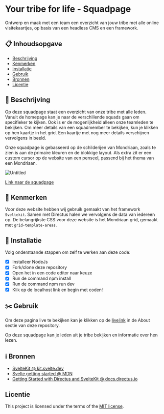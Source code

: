 # Your tribe for life - Squadpage
<!-- Geef je project een titel en schrijf in één zin wat het is -->
Ontwerp en maak met een team een overzicht van jouw tribe met alle online visitekaartjes, op basis van een headless CMS en een framework.

## 📋 Inhoudsopgave

  * [Beschrijving](#-beschrijving)
  * [Kenmerken](#-kenmerken)
  * [Installatie](#-installatie)
  * [Gebruik](https://github.com/DamianR2004/your-tribe-for-life-squad-page/blob/main/README.md#%EF%B8%8F-gebruik)
  * [Bronnen](https://github.com/DamianR2004/your-tribe-for-life-squad-page/blob/main/README.md#%E2%84%B9%EF%B8%8F-bronnen)
  * [Licentie](#licentie)

## 📄 Beschrijving

Op deze squadpage staat een overzicht van onze tribe met alle leden. Vanuit de homepage kan je naar de verschillende squads gaan om specifieker te kijken. Ook is er de mogenlijkheid alleen onze teamleden te bekijken. Om meer details van een squadmember te bekijken, kun je klikken op hen kaartje in het grid. Een kaartje met nog meer details verschijnen vervolgens in beeld.

Onze squadpage is gebasseerd op de schilderijen van Mondriaan, zoals te zien is aan de primaire kleuren en de blokkige layout. Als extra zit er een custom cursor op de website van een penseel, passend bij het thema van een Mondriaan.

![Untitled](https://github.com/user-attachments/assets/e1fe94b8-bb7b-4d36-b64f-0685ccf3c98e)

[Link naar de squadpage](https://edu.nl/ywu9t)

## 📍 Kenmerken
<!-- Bij Kenmerken staat welke technieken zijn gebruikt en hoe. Wat is de HTML structuur? Wat zijn de belangrijkste dingen in CSS? Wat is er met Javascript gedaan en hoe? Misschien heb je een framwork of library gebruikt? -->
Voor deze website hebben wij gebruik gemaakt van het framework `Sveltekit`. Samen met Directus halen we vervolgens de data van iedereen op.
De belangrijkste CSS voor deze website is het Mondriaan grid, gemaakt met `grid-template-areas`.


## 📲 Installatie

Volg onderstaande stappen om zelf te werken aan deze code:

- [x] Installeer NodeJs
- [x] Fork/clone deze repository
- [x] Open het in een code editor naar keuze
- [x] Run de command npm install
- [x] Run de command npm run dev
- [x] Klik op de localhost link en begin met coden!

## ✂️ Gebruik

Om deze pagina live te bekijken kan je klikken op de [livelink](https://edu.nl/ywu9t) in de About sectie van deze repository.

Op deze squadpage kan je leden uit je tribe bekijken en informatie over hen lezen.

## ℹ️ Bronnen

- [SvelteKit @ kit.svelte.dev](https://kit.svelte.dev/)
- [Svelte getting started @ MDN](https://developer.mozilla.org/en-US/docs/Learn/Tools_and_testing/Client-side_JavaScript_frameworks/Svelte_getting_started)
- [Getting Started with Directus and SvelteKit @ docs.directus.io](https://docs.directus.io/blog/getting-started-directus-sveltekit.html)

## Licentie

This project is licensed under the terms of the [MIT license](./LICENSE).
